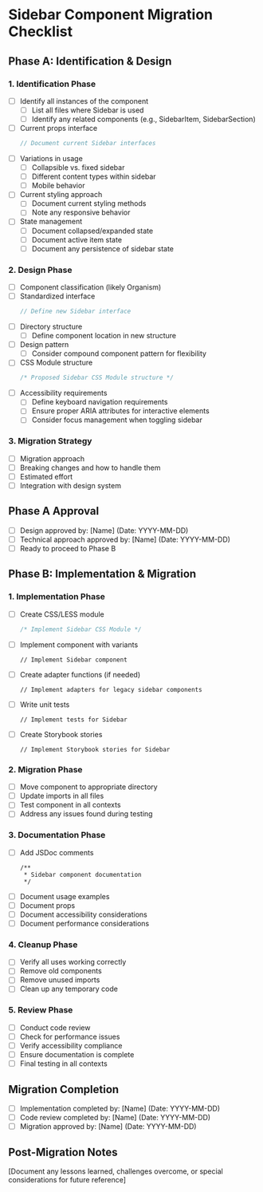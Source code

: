 # Sidebar Component Migration Checklist

## Phase A: Identification & Design

### 1. Identification Phase

- [ ] Identify all instances of the component
  - [ ] List all files where Sidebar is used
  - [ ] Identify any related components (e.g., SidebarItem, SidebarSection)
- [ ] Current props interface
  ```typescript
  // Document current Sidebar interfaces
  ```
- [ ] Variations in usage
  - [ ] Collapsible vs. fixed sidebar
  - [ ] Different content types within sidebar
  - [ ] Mobile behavior
- [ ] Current styling approach
  - [ ] Document current styling methods
  - [ ] Note any responsive behavior
- [ ] State management
  - [ ] Document collapsed/expanded state
  - [ ] Document active item state
  - [ ] Document any persistence of sidebar state

### 2. Design Phase

- [ ] Component classification (likely Organism)
- [ ] Standardized interface
  ```typescript
  // Define new Sidebar interface
  ```
- [ ] Directory structure
  - [ ] Define component location in new structure
- [ ] Design pattern
  - [ ] Consider compound component pattern for flexibility
- [ ] CSS Module structure
  ```css
  /* Proposed Sidebar CSS Module structure */
  ```
- [ ] Accessibility requirements
  - [ ] Define keyboard navigation requirements
  - [ ] Ensure proper ARIA attributes for interactive elements
  - [ ] Consider focus management when toggling sidebar

### 3. Migration Strategy

- [ ] Migration approach
- [ ] Breaking changes and how to handle them
- [ ] Estimated effort
- [ ] Integration with design system

## Phase A Approval

- [ ] Design approved by: [Name] (Date: YYYY-MM-DD)
- [ ] Technical approach approved by: [Name] (Date: YYYY-MM-DD)
- [ ] Ready to proceed to Phase B

## Phase B: Implementation & Migration

### 1. Implementation Phase

- [ ] Create CSS/LESS module
  ```css
  /* Implement Sidebar CSS Module */
  ```
- [ ] Implement component with variants
  ```tsx
  // Implement Sidebar component
  ```
- [ ] Create adapter functions (if needed)
  ```tsx
  // Implement adapters for legacy sidebar components
  ```
- [ ] Write unit tests
  ```tsx
  // Implement tests for Sidebar
  ```
- [ ] Create Storybook stories
  ```tsx
  // Implement Storybook stories for Sidebar
  ```

### 2. Migration Phase

- [ ] Move component to appropriate directory
- [ ] Update imports in all files
- [ ] Test component in all contexts
- [ ] Address any issues found during testing

### 3. Documentation Phase

- [ ] Add JSDoc comments
  ```tsx
  /**
   * Sidebar component documentation
   */
  ```
- [ ] Document usage examples
- [ ] Document props
- [ ] Document accessibility considerations
- [ ] Document performance considerations

### 4. Cleanup Phase

- [ ] Verify all uses working correctly
- [ ] Remove old components
- [ ] Remove unused imports
- [ ] Clean up any temporary code

### 5. Review Phase

- [ ] Conduct code review
- [ ] Check for performance issues
- [ ] Verify accessibility compliance
- [ ] Ensure documentation is complete
- [ ] Final testing in all contexts

## Migration Completion

- [ ] Implementation completed by: [Name] (Date: YYYY-MM-DD)
- [ ] Code review completed by: [Name] (Date: YYYY-MM-DD)
- [ ] Migration approved by: [Name] (Date: YYYY-MM-DD)

## Post-Migration Notes

[Document any lessons learned, challenges overcome, or special considerations for future reference]